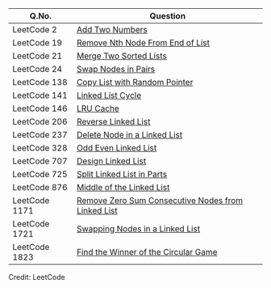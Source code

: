 | Q.No. | Question |
| --- | --- |
| LeetCode 2 | [Add Two Numbers](https://grid47.xyz/leetcode/solution-2-add-two-numbers/) |
| LeetCode 19 | [Remove Nth Node From End of List](https://grid47.xyz/leetcode/solution-19-remove-nth-node-from-end-of-list/) |
| LeetCode 21 | [Merge Two Sorted Lists](https://grid47.xyz/leetcode/solution-21-merge-two-sorted-lists/) |
| LeetCode 24 | [Swap Nodes in Pairs](https://grid47.xyz/leetcode/solution-24-swap-nodes-in-pairs/) |
| LeetCode 138 | [Copy List with Random Pointer](https://grid47.xyz/leetcode/solution-138-copy-list-with-random-pointer/) |
| LeetCode 141 | [Linked List Cycle](https://grid47.xyz/leetcode/solution-141-linked-list-cycle/) |
| LeetCode 146 | [LRU Cache](https://grid47.xyz/leetcode/solution-146-lru-cache/) |
| LeetCode 206 | [Reverse Linked List](https://grid47.xyz/leetcode/solution-206-reverse-linked-list/) |
| LeetCode 237 | [Delete Node in a Linked List](https://grid47.xyz/leetcode/solution-237-delete-node-in-a-linked-list/) |
| LeetCode 328 | [Odd Even Linked List](https://grid47.xyz/leetcode/solution-328-odd-even-linked-list/) |
| LeetCode 707 | [Design Linked List](https://grid47.xyz/leetcode/solution-707-design-linked-list/) |
| LeetCode 725 | [Split Linked List in Parts](https://grid47.xyz/leetcode/solution-725-split-linked-list-in-parts/) |
| LeetCode 876 | [Middle of the Linked List](https://grid47.xyz/leetcode/solution-876-middle-of-the-linked-list/) |
| LeetCode 1171 | [Remove Zero Sum Consecutive Nodes from Linked List](https://grid47.xyz/leetcode/solution-1171-remove-zero-sum-consecutive-nodes-from-linked-list/) |
| LeetCode 1721 | [Swapping Nodes in a Linked List](https://grid47.xyz/leetcode/solution-1721-swapping-nodes-in-a-linked-list/) |
| LeetCode 1823 | [Find the Winner of the Circular Game](https://grid47.xyz/leetcode/solution-1823-find-the-winner-of-the-circular-game/) |

Credit: LeetCode

